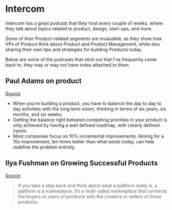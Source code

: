 # Intercom

Intercom has a great podcast that they host every couple of weeks, where they talk about topics related to product, design, start-ups, and more.

Some of their Product-related segments are invaluable, as they show how VPs of Product think about Product and Product Management, while also sharing their own tips and strategies for building Products today.

Below are some of the podcasts that stick out that I've frequently come back to, they may or may not have notes attached to them.

## Paul Adams on product

[Source](https://blog.intercom.com/podcast-paul-adams-on-product/)

- When you’re building a product, you have to balance the day to day to day activities with the long term vision, thinking in terms of six years, six months, and six weeks.
- Getting the balance right between competing priorities in your product is only achieved by having a well defined roadmap, with clearly defined inputs.
- Most companies focus on 10% incremental improvements. Aiming for a 10x improvement, ten times better than what exists today, can help redefine the problem entirely.

## Ilya Fushman on Growing Successful Products

[Source](https://blog.intercom.com/index-ventures-ilya-fushman-on-growing-successful-products/)

> If you take a step back and think about what a platform really is, a platform is a marketplace. It’s a multi-sided marketplace that connects the buyers or users of products with the creators or sellers of those products.
